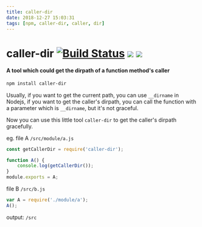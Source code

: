 ```yaml
---
title: caller-dir
date: 2018-12-27 15:03:31
tags: [npm, caller-dir, caller, dir]
---
```

# caller-dir [![Build Status](https://travis-ci.org/bonjs/caller-dir.svg?branch=master)](https://travis-ci.org/bonjs/caller-dir) [![](https://img.shields.io/npm/v/caller-dir.svg)](https://www.npmjs.com/package/caller-dir) [![](https://img.shields.io/npm/l/caller-dir.svg)](https://img.shields.io/npm/l/caller-dir.svg)

#### A tool which could get the dirpath of a function method's caller

~~~bash
npm install caller-dir
~~~

Usually, if you want to get the current path, you can use `__dirname` in Nodejs, if you want to get the caller's dirpath, you can call the function with a parameter which is `__dirname`, but it's not graceful.

Now you can use this little tool `caller-dir` to get the caller's dirpath gracefully.


eg.
file A `/src/module/a.js`
~~~javascript
const getCallerDir = require('caller-dir');

function A() {
	console.log(getCallerDir());
}
module.exports = A;
~~~

file B `/src/b.js`
~~~javascript
var A = require('./module/a');
A();
~~~

output: `/src`
